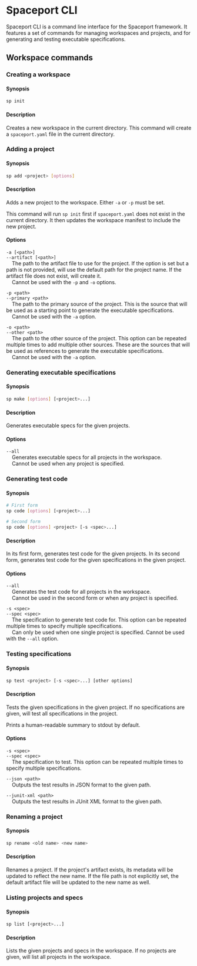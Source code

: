 # Spaceport CLI

Spaceport CLI is a command line interface for the Spaceport framework. It features a set of commands for managing workspaces and projects, and for generating and testing executable specifications.

## Workspace commands

### Creating a workspace

#### Synopsis

```sh
sp init
```

#### Description

Creates a new workspace in the current directory. This command will create a `spaceport.yaml` file in the current directory.

### Adding a project

#### Synopsis

```sh
sp add <project> [options]
```

#### Description

Adds a new project to the workspace. Either `-a` or `-p` must be set.

This command will run `sp init` first if `spaceport.yaml` does not exist in the current directory. It then updates the workspace manifest to include the new project.

#### Options

`-a [<path>]`  
`--artifact [<path>]`  
&nbsp;&nbsp;&nbsp;&nbsp;The path to the artifact file to use for the project. If the option is set but a path is not provided, will use the default path for the project name. If the artifact file does not exist, will create it.  
&nbsp;&nbsp;&nbsp;&nbsp;Cannot be used with the `-p` and `-o` options.

`-p <path>`  
`--primary <path>`  
&nbsp;&nbsp;&nbsp;&nbsp;The path to the primary source of the project. This is the source that will be used as a starting point to generate the executable specifications.  
&nbsp;&nbsp;&nbsp;&nbsp;Cannot be used with the `-a` option.

`-o <path>`  
`--other <path>`  
&nbsp;&nbsp;&nbsp;&nbsp;The path to the other source of the project. This option can be repeated multiple times to add multiple other sources. These are the sources that will be used as references to generate the executable specifications.  
&nbsp;&nbsp;&nbsp;&nbsp;Cannot be used with the `-a` option.

### Generating executable specifications

#### Synopsis

```sh
sp make [options] [<project>...]
```

#### Description

Generates executable specs for the given projects.

#### Options

`--all`  
&nbsp;&nbsp;&nbsp;&nbsp;Generates executable specs for all projects in the workspace.  
&nbsp;&nbsp;&nbsp;&nbsp;Cannot be used when any project is specified.

### Generating test code

#### Synopsis

```sh
# First form
sp code [options] [<project>...]

# Second form
sp code [options] <project> [-s <spec>...]
```

#### Description

In its first form, generates test code for the given projects. In its second form, generates test code for the given specifications in the given project.

#### Options

`--all`  
&nbsp;&nbsp;&nbsp;&nbsp;Generates the test code for all projects in the workspace.  
&nbsp;&nbsp;&nbsp;&nbsp;Cannot be used in the second form or when any project is specified.

`-s <spec>`  
`--spec <spec>`  
&nbsp;&nbsp;&nbsp;&nbsp;The specification to generate test code for. This option can be repeated multiple times to specify multiple specifications.  
&nbsp;&nbsp;&nbsp;&nbsp;Can only be used when one single project is specified. Cannot be used with the `--all` option.

### Testing specifications

#### Synopsis

```sh
sp test <project> [-s <spec>...] [other options]
```

#### Description

Tests the given specifications in the given project. If no specifications are given, will test all specifications in the project.

Prints a human-readable summary to stdout by default.

#### Options

`-s <spec>`  
`--spec <spec>`  
&nbsp;&nbsp;&nbsp;&nbsp;The specification to test. This option can be repeated multiple times to specify multiple specifications.

`--json <path>`  
&nbsp;&nbsp;&nbsp;&nbsp;Outputs the test results in JSON format to the given path.

`--junit-xml <path>`  
&nbsp;&nbsp;&nbsp;&nbsp;Outputs the test results in JUnit XML format to the given path.

### Renaming a project

#### Synopsis

```sh
sp rename <old name> <new name>
```

#### Description

Renames a project. If the project's artifact exists, its metadata will be updated to reflect the new name. If the file path is not explicitly set, the default artifact file will be updated to the new name as well.

### Listing projects and specs

#### Synopsis

```sh
sp list [<project>...]
```

#### Description

Lists the given projects and specs in the workspace. If no projects are given, will list all projects in the workspace.
